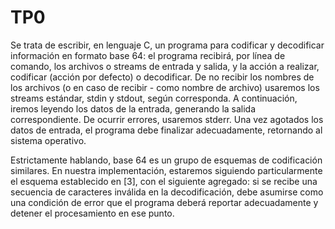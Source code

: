 # TP0

Se trata de escribir, en lenguaje C, un programa para codificar y decodificar información en formato base 64: el programa recibirá, por línea de comando, los archivos o streams de entrada y salida, y la acción a realizar, codificar (acción por defecto) o decodificar. De no recibir los nombres de los archivos (o en caso de recibir - como nombre de archivo) usaremos los streams estándar, stdin y stdout, según corresponda. A continuación, iremos leyendo los datos de la entrada, generando la salida correspondiente. De ocurrir errores, usaremos stderr. Una vez agotados los datos de entrada, el programa debe finalizar
adecuadamente, retornando al sistema operativo.

Estrictamente hablando, base 64 es un grupo de esquemas de codificación similares. En nuestra implementación, estaremos siguiendo particularmente el esquema establecido en [3], con el siguiente agregado: si se recibe una secuencia de caracteres inválida en la decodificación, debe asumirse como una condición de error que el programa deberá reportar adecuadamente y detener el procesamiento en ese punto.
